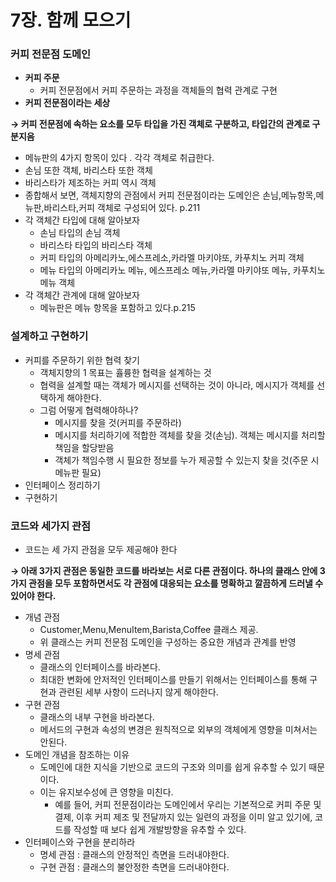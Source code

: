 # 7장. 함께 모으기

### 커피 전문점 도메인

- **커피 주문**
    - 커피 전문점에서 커피 주문하는 과정을 객체들의 협력 관계로 구현
- **커피 전문점이라는 세상**

**→ 커피 전문점에 속하는 요소를 모두 타입을 가진 객체로 구분하고, 타입간의 관계로 구분지음**

- 메뉴판의 4가지 항목이 있다 . 각각 객체로 취급한다.
- 손님 또한 객체, 바리스타 또한 객체
- 바리스타가 제조하는 커피 역시 객체
- 종합해서 보면, 객체지향의 관점에서 커피 전문점이라는 도메인은 손님,메뉴항목,메뉴판,바리스타,커피 객체로 구성되어 있다. p.211
- 각 객체간 타입에 대해 알아보자
    - 손님 타입의 손님 객체
    - 바리스타 타입의 바리스타 객체
    - 커피 타입의 아메리카노,에스프레소,카라멜 마키야또, 카푸치노 커피 객체
    - 메뉴 타입의 아메리카노 메뉴, 에스프레소 메뉴,카라멜 마키야또 메뉴, 카푸치노 메뉴 객체
- 각 객체간 관계에 대해 알아보자
    - 메뉴판은 메뉴 항목을 포함하고 있다.p.215

### 설계하고 구현하기

- 커피를 주문하기 위한 협력 찾기
    - 객체지향의 1 목표는 휼륭한 협력을 설계하는 것
    - 협력을 설계할 때는 객체가 메시지를 선택하는 것이 아니라, 메시지가 객체를 선택하게 해야한다.
    - 그럼 어떻게 협력해야하나?
        - 메시지를 찾을 것(커피를 주문하라)
        - 메시지를 처리하기에 적합한 객체를 찾을 것(손님). 객체는 메시지를 처리할 책임을 할당받음
        - 객체가 책임수행 시 필요한 정보를 누가 제공할 수 있는지 찾을 것(주문 시 메뉴판 필요)
- 인터페이스 정리하기
- 구현하기

### 코드와 세가지 관점

- 코드는 세 가지 관점을 모두 제공해야 한다

**→ 아래 3가지 관점은 동일한 코드를 바라보는 서로 다른 관점이다. 하나의 클래스 안에 3가지 관점을 모두 포함하면서도 각 관점에 대응되는 요소를 명확하고 깔끔하게 드러낼 수 있어야 한다.**

- 개념 관점
    - Customer,Menu,MenuItem,Barista,Coffee 클래스 제공.
    - 위 클래스는 커피 전문점 도메인을 구성하는 중요한 개념과 관계를 반영
- 명세 관점
    - 클래스의 인터페이스를 바라본다.
    - 최대한 변화에 안저적인 인터페이스를 만들기 위해서는 인터페이스를 통해 구현과 관련된 세부 사항이 드러나지 않게 해야한다.
- 구현 관점
    - 클래스의 내부 구현을 바라본다.
    - 메서드의 구현과 속성의 변경은 원칙적으로 외부의 객체에게 영향을 미쳐서는 안된다.
- 도메인 개념을 참조하는 이유
    - 도메인에 대한 지식을 기반으로 코드의 구조와 의미를 쉽게 유추할 수 있기 때문이다.
    - 이는 유지보수성에 큰 영향을 미친다.
        - 예를 들어, 커피 전문점이라는 도메인에서 우리는 기본적으로 커피 주문 및 결제, 이후 커피 제조 및 전달까지 있는 일련의 과정을 이미 알고 있기에, 코드를 작성할 때 보다 쉽게 개발방향을 유추할 수 있다.
- 인터페이스와 구현을 분리하라
    - 명세 관점 : 클래스의 안정적인 측면을 드러내야한다.
    - 구현 관점 : 클래스의 불안정한 측면을 드러내야한다.
